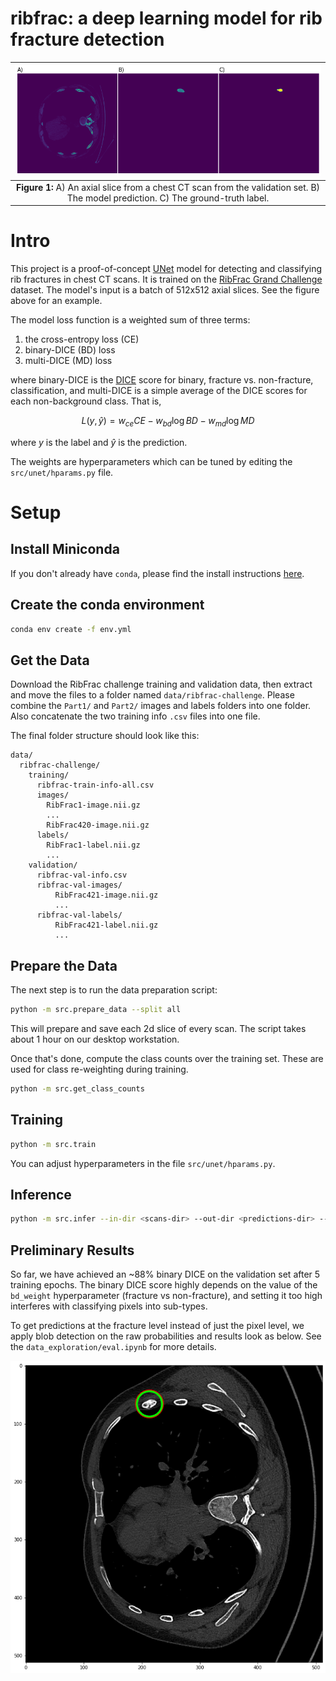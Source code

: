 # ribfrac: a deep learning model for rib fracture detection

|                                      ![example model predictions](./assets//img_pred_label.png)                                       |
| :-----------------------------------------------------------------------------------------------------------------------------------: |
| <b>Figure 1: </b> A) An axial slice from a chest CT scan from the validation set. B) The model prediction. C) The ground-truth label. |

# Intro

This project is a proof-of-concept [UNet](https://arxiv.org/abs/1505.04597) model for detecting and classifying rib fractures in chest CT scans. It is trained on the [RibFrac Grand Challenge](https://ribfrac.grand-challenge.org/) dataset. The model's input is a batch of 512x512 axial slices. See the figure above for an example.

The model loss function is a weighted sum of three terms:

1. the cross-entropy loss (CE)
2. binary-DICE (BD) loss
3. multi-DICE (MD) loss

where binary-DICE is the [DICE](https://en.wikipedia.org/wiki/S%C3%B8rensen%E2%80%93Dice_coefficient) score for binary, fracture vs. non-fracture, classification, and multi-DICE is a simple average of the DICE scores for each non-background class. That is,

$$
L(y, \hat{y}) = w_{ce}\mathit{CE} - w_{bd}\log\mathit{BD} - w_{md}\log\mathit{MD}
$$

where $y$ is the label and $\hat{y}$ is the prediction.

The weights are hyperparameters which can be tuned by editing the `src/unet/hparams.py` file.

# Setup

## Install Miniconda

If you don't already have `conda`, please find the install instructions [here](https://docs.conda.io/projects/conda/en/latest/user-guide/install/index.html#regular-installation).

## Create the conda environment

```bash
conda env create -f env.yml
```

## Get the Data

Download the RibFrac challenge training and validation data, then extract and move the files to
a folder named `data/ribfrac-challenge`. Please combine the `Part1/` and `Part2/` images and labels folders
into one folder. Also concatenate the two training info `.csv` files into one file.

The final folder structure should look like this:

```
data/
  ribfrac-challenge/
    training/
      ribfrac-train-info-all.csv
      images/
        RibFrac1-image.nii.gz
        ...
        RibFrac420-image.nii.gz
      labels/
        RibFrac1-label.nii.gz
        ...
    validation/
      ribfrac-val-info.csv
      ribfrac-val-images/
          RibFrac421-image.nii.gz
          ...
      ribfrac-val-labels/
          RibFrac421-label.nii.gz
          ...
```

## Prepare the Data

The next step is to run the data preparation script:

```bash
python -m src.prepare_data --split all
```

This will prepare and save each 2d slice of every scan. The script takes about 1 hour on our desktop workstation.

Once that's done, compute the class counts over the training set. These are used for class re-weighting during training.

```bash
python -m src.get_class_counts
```

## Training

```bash
python -m src.train
```

You can adjust hyperparameters in the file `src/unet/hparams.py`.

## Inference

```bash
python -m src.infer --in-dir <scans-dir> --out-dir <predictions-dir> --checkpoint <checkpoint-path>
```

## Preliminary Results

So far, we have achieved an ~88% binary DICE on the validation set after 5 training epochs. The binary DICE score highly depends on the value of the `bd_weight` hyperparameter (fracture vs non-fracture), and setting it too high interferes with classifying pixels into sub-types.

To get predictions at the fracture level instead of just the pixel level, we apply blob detection on the raw probabilities and results look as below. See the `data_exploration/eval.ipynb` for more details.

![post-processingg for fracture dection](./assets/blob-detection.png)
